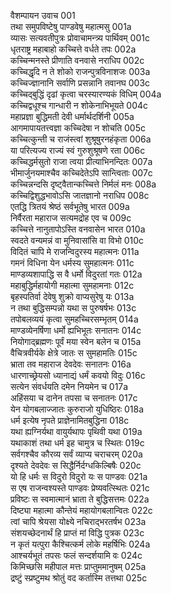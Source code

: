 वैशम्पायन उवाच	001  
तथा समुपविष्टेषु पाण्डवेषु महात्मसु	001a  
व्यासः सत्यवतीपुत्रः प्रोवाचामन्त्र्य पार्थिवम्	001c  
धृतराष्ट्र महाबाहो कच्चित्ते वर्धते तपः	002a  
कच्चिन्मनस्ते प्रीणाति वनवासे नराधिप	002c  
कच्चिद्धृदि न ते शोको राजन्पुत्रविनाशजः	003a  
कच्चिज्ज्ञानानि सर्वाणि प्रसन्नानि तवानघ	003c  
कच्चिद्बुद्धिं दृढां कृत्वा चरस्यारण्यकं विधिम्	004a  
कच्चिद्वधूश्च गान्धारी न शोकेनाभिभूयते	004c  
महाप्रज्ञा बुद्धिमती देवी धर्मार्थदर्शिनी	005a  
आगमापायतत्त्वज्ञा कच्चिदेषा न शोचति	005c  
कच्चित्कुन्ती च राजंस्त्वां शुश्रूषुरनहंकृता	006a  
या परित्यज्य राज्यं स्वं गुरुशुश्रूषणे रता	006c  
कच्चिद्धर्मसुतो राजा त्वया प्रीत्याभिनन्दितः	007a  
भीमार्जुनयमाश्चैव कच्चिदेतेऽपि सान्त्विताः	007c  
कच्चिन्नन्दसि दृष्ट्वैतान्कच्चित्ते निर्मलं मनः	008a  
कच्चिद्विशुद्धभावोऽसि जातज्ञानो नराधिप	008c  
एतद्धि त्रितयं श्रेष्ठं सर्वभूतेषु भारत	009a  
निर्वैरता महाराज सत्यमद्रोह एव च	009c  
कच्चित्ते नानुतापोऽस्ति वनवासेन भारत	010a  
स्वदते वन्यमन्नं वा मुनिवासांसि वा विभो	010c  
विदितं चापि मे राजन्विदुरस्य महात्मनः	011a  
गमनं विधिना येन धर्मस्य सुमहात्मनः	011c  
माण्डव्यशापाद्धि स वै धर्मो विदुरतां गतः	012a  
महाबुद्धिर्महायोगी महात्मा सुमहामनाः	012c  
बृहस्पतिर्वा देवेषु शुक्रो वाप्यसुरेषु यः	013a  
न तथा बुद्धिसम्पन्नो यथा स पुरुषर्षभः	013c  
तपोबलव्ययं कृत्वा सुमहच्चिरसम्भृतम्	014a  
माण्डव्येनर्षिणा धर्मो ह्यभिभूतः सनातनः	014c  
नियोगाद्ब्रह्मणः पूर्वं मया स्वेन बलेन च	015a  
वैचित्रवीर्यके क्षेत्रे जातः स सुमहामतिः	015c  
भ्राता तव महाराज देवदेवः सनातनः	016a  
धारणाच्छ्रेयसो ध्यानाद्यं धर्मं कवयो विदुः	016c  
सत्येन संवर्धयति दमेन नियमेन च	017a  
अहिंसया च दानेन तपसा च सनातनः	017c  
येन योगबलाज्जातः कुरुराजो युधिष्ठिरः	018a  
धर्म इत्येष नृपते प्राज्ञेनामितबुद्धिना	018c  
यथा ह्यग्निर्यथा वायुर्यथापः पृथिवी यथा	019a  
यथाकाशं तथा धर्म इह चामुत्र च स्थितः	019c  
सर्वगश्चैव कौरव्य सर्वं व्याप्य चराचरम्	020a  
दृश्यते देवदेवः स सिद्धैर्निर्दग्धकिल्बिषैः	020c  
यो हि धर्मः स विदुरो विदुरो यः स पाण्डवः	021a  
स एष राजन्वश्यस्ते पाण्डवः प्रेष्यवत्स्थितः	021c  
प्रविष्टः स स्वमात्मानं भ्राता ते बुद्धिसत्तमः	022a  
दिष्ट्या महात्मा कौन्तेयं महायोगबलान्वितः	022c  
त्वां चापि श्रेयसा योक्ष्ये नचिराद्भरतर्षभ	023a  
संशयच्छेदनार्थं हि प्राप्तं मां विद्धि पुत्रक	023c  
न कृतं यत्पुरा कैश्चित्कर्म लोके महर्षिभिः	024a  
आश्चर्यभूतं तपसः फलं सन्दर्शयामि वः	024c  
किमिच्छसि महीपाल मत्तः प्राप्तुममानुषम्	025a  
द्रष्टुं स्प्रष्टुमथ श्रोतुं वद कर्तास्मि तत्तथा	025c  
